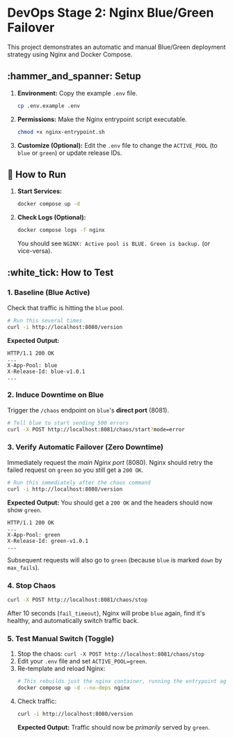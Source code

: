 # DevOps Stage 2: Nginx Blue/Green Failover

This project demonstrates an automatic and manual Blue/Green deployment strategy using Nginx and Docker Compose.

## :hammer_and_spanner: Setup

1.  **Environment:** Copy the example `.env` file.
    ```sh
    cp .env.example .env
    ```
2.  **Permissions:** Make the Nginx entrypoint script executable.
    ```sh
    chmod +x nginx-entrypoint.sh
    ```
3.  **Customize (Optional):** Edit the `.env` file to change the `ACTIVE_POOL` (to `blue` or `green`) or update release IDs.

## :rocket: How to Run

1.  **Start Services:**
    ```sh
    docker compose up -d
    ```
2.  **Check Logs (Optional):**
    ```sh
    docker compose logs -f nginx
    ```
    You should see `NGINX: Active pool is BLUE. Green is backup.` (or vice-versa).

## :white_tick: How to Test

### 1. Baseline (Blue Active)

Check that traffic is hitting the `blue` pool.

```sh
# Run this several times
curl -i http://localhost:8080/version
```
**Expected Output:**
```
HTTP/1.1 200 OK
...
X-App-Pool: blue
X-Release-Id: blue-v1.0.1
...
```

### 2. Induce Downtime on Blue

Trigger the `/chaos` endpoint on `blue`'s **direct port** (8081).

```sh
# Tell blue to start sending 500 errors
curl -X POST http://localhost:8081/chaos/start?mode=error
```

### 3. Verify Automatic Failover (Zero Downtime)

Immediately request the *main Nginx port* (8080). Nginx should retry the failed request on `green` so you still get a `200 OK`.

```sh
# Run this immediately after the chaos command
curl -i http://localhost:8080/version
```
**Expected Output:**
You should get a `200 OK` and the headers should now show `green`.
```
HTTP/1.1 200 OK
...
X-App-Pool: green
X-Release-Id: green-v1.0.1
...
```
Subsequent requests will also go to `green` (because `blue` is marked `down` by `max_fails`).

### 4. Stop Chaos

```sh
curl -X POST http://localhost:8081/chaos/stop
```
After 10 seconds (`fail_timeout`), Nginx will probe `blue` again, find it's healthy, and automatically switch traffic back.

### 5. Test Manual Switch (Toggle)

1.  Stop the chaos: `curl -X POST http://localhost:8081/chaos/stop`
2.  Edit your `.env` file and set `ACTIVE_POOL=green`.
3.  Re-template and reload Nginx:
    ```sh
    # This rebuilds just the nginx container, running the entrypoint again
    docker compose up -d --no-deps nginx
    ```
4.  Check traffic:
    ```sh
    curl -i http://localhost:8080/version
    ```
    **Expected Output:** Traffic should now be *primarily* served by `green`.
